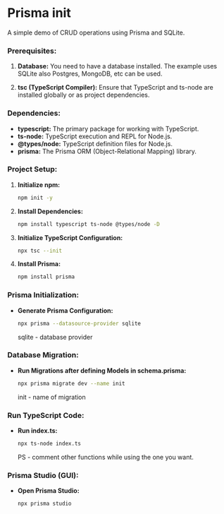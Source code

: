 # Prisma init

A simple demo of CRUD operations using Prisma and SQLite.

### Prerequisites:

1. **Database:** You need to have a database installed. The example uses SQLite also Postgres, MongoDB, etc can be used.

2. **tsc (TypeScript Compiler):** Ensure that TypeScript and ts-node are installed globally or as project dependencies.

### Dependencies:

- **typescript:** The primary package for working with TypeScript.
- **ts-node:** TypeScript execution and REPL for Node.js.
- **@types/node:** TypeScript definition files for Node.js.
- **prisma:** The Prisma ORM (Object-Relational Mapping) library.

### Project Setup:

1. **Initialize npm:**
   ```sh
   npm init -y
   ```

2. **Install Dependencies:**
   ```sh
   npm install typescript ts-node @types/node -D
   ```

3. **Initialize TypeScript Configuration:**
   ```sh
   npx tsc --init
   ```

4. **Install Prisma:**
   ```sh
   npm install prisma
   ```

### Prisma Initialization:

- **Generate Prisma Configuration:**
  ```sh
  npx prisma --datasource-provider sqlite
  ```
  sqlite - database provider

### Database Migration:

- **Run Migrations after defining Models in schema.prisma:**
  ```sh
  npx prisma migrate dev --name init
  ```
  init - name of migration

### Run TypeScript Code:

- **Run index.ts:**
  ```sh
  npx ts-node index.ts
  ```
  PS - comment other functions while using the one you want.

### Prisma Studio (GUI):

- **Open Prisma Studio:**
  ```sh
  npx prisma studio
  ```